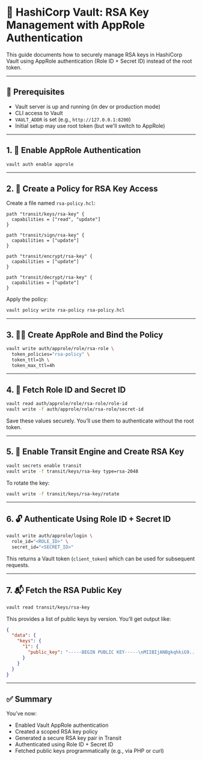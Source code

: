 # 📌 HashiCorp Vault: RSA Key Management with AppRole Authentication

This guide documents how to securely manage RSA keys in HashiCorp Vault using AppRole authentication (Role ID + Secret ID) instead of the root token.

---

## 🔧 Prerequisites

- Vault server is up and running (in dev or production mode)
- CLI access to Vault
- `VAULT_ADDR` is set (e.g., `http://127.0.0.1:8200`)
- Initial setup may use root token (but we'll switch to AppRole)

---

## 1. 🔐 Enable AppRole Authentication

```bash
vault auth enable approle
```

---

## 2. 📜 Create a Policy for RSA Key Access

Create a file named `rsa-policy.hcl`:

```hcl
path "transit/keys/rsa-key" {
  capabilities = ["read", "update"]
}

path "transit/sign/rsa-key" {
  capabilities = ["update"]
}

path "transit/encrypt/rsa-key" {
  capabilities = ["update"]
}

path "transit/decrypt/rsa-key" {
  capabilities = ["update"]
}
```

Apply the policy:

```bash
vault policy write rsa-policy rsa-policy.hcl
```

---

## 3. 🧑‍💻 Create AppRole and Bind the Policy

```bash
vault write auth/approle/role/rsa-role \
  token_policies="rsa-policy" \
  token_ttl=1h \
  token_max_ttl=4h
```

---

## 4. 🔑 Fetch Role ID and Secret ID

```bash
vault read auth/approle/role/rsa-role/role-id
vault write -f auth/approle/role/rsa-role/secret-id
```

Save these values securely. You’ll use them to authenticate without the root token.

---

## 5. 🔁 Enable Transit Engine and Create RSA Key

```bash
vault secrets enable transit
vault write -f transit/keys/rsa-key type=rsa-2048
```

To rotate the key:

```bash
vault write -f transit/keys/rsa-key/rotate
```

---

## 6. 🔓 Authenticate Using Role ID + Secret ID

```bash
vault write auth/approle/login \
  role_id="<ROLE_ID>" \
  secret_id="<SECRET_ID>"
```

This returns a Vault token (`client_token`) which can be used for subsequent requests.

---

## 7. 📬 Fetch the RSA Public Key

```bash
vault read transit/keys/rsa-key
```

This provides a list of public keys by version. You’ll get output like:

```json
{
  "data": {
    "keys": {
      "1": {
        "public_key": "-----BEGIN PUBLIC KEY-----\nMIIBIjANBgkqhkiG9..."
      }
    }
  }
}
```

---

## ✅ Summary

You’ve now:
- Enabled Vault AppRole authentication
- Created a scoped RSA key policy
- Generated a secure RSA key pair in Transit
- Authenticated using Role ID + Secret ID
- Fetched public keys programmatically (e.g., via PHP or curl)
